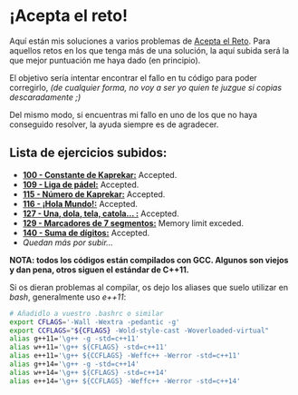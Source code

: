 # ¡Acepta el reto!

Aquí están mis soluciones a varios problemas de [Acepta el Reto](https://www.aceptaelreto.com). Para aquellos retos en los que tenga más de una solución, la aquí subida será la que mejor puntuación me haya dado (en principio).

El objetivo sería intentar encontrar el fallo en tu código para poder corregirlo, *(de cualquier forma, no voy a ser yo quien te juzgue si copias descaradamente ;)*

Del mismo modo, si encuentras mi fallo en uno de los que no haya conseguido resolver, la ayuda siempre es de agradecer.

Lista de ejercicios subidos:
------
* **[100 - Constante de Kaprekar:](https://www.aceptaelreto.com/problem/statement.php?id=100)** Accepted. 
* **[109 - Liga de pádel:](https://www.aceptaelreto.com/problem/statement.php?id=109)** Accepted. 
* **[115 - Número de Kaprekar:](https://www.aceptaelreto.com/problem/statement.php?id=115)** Accepted. 
* **[116 - ¡Hola Mundo!:](https://www.aceptaelreto.com/problem/statement.php?id=116)** Accepted. 
* **[127 - Una, dola, tela, catola... :](https://www.aceptaelreto.com/problem/statement.php?id=127)** Accepted. 
* **[129 - Marcadores de 7 segmentos:](https://www.aceptaelreto.com/problem/statement.php?id=129)** Memory limit exceded. 
* **[140 - Suma de dígitos:](https://www.aceptaelreto.com/problem/statement.php?id=140)** Accepted. 
* *Quedan más por subir...* 

**NOTA: todos los códigos están compilados con GCC. Algunos son viejos y dan pena, otros siguen el estándar de C++11.**

Si os dieran problemas al compilar, os dejo los aliases que suelo utilizar en *bash*, generalmente uso *e++11*:
```bash
# Añadidlo a vuestro .bashrc o similar
export CFLAGS='-Wall -Wextra -pedantic -g'
export CCFLAGS="${CFLAGS} -Wold-style-cast -Woverloaded-virtual"
alias g++11='\g++ -g -std=c++11'
alias w++11='\g++ ${CFLAGS} -std=c++11'
alias e++11='\g++ ${CCFLAGS} -Weffc++ -Werror -std=c++11'
alias g++14='\g++ -g -std=c++14'
alias w++14='\g++ ${CFLAGS} -std=c++14'
alias e++14='\g++ ${CCFLAGS} -Weffc++ -Werror -std=c++14'
``` 